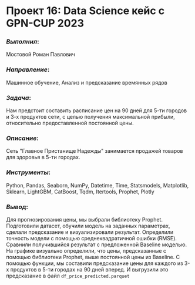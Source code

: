 # Проект 16: Data Science кейс с GPN-CUP 2023

### *Выполнил*:
Мостовой Роман Павлович

### *Направление*: 
Машинное обучение, Анализ и предсказание времянных рядов

### *Задача*: 
Нам предстоит составить расписание цен на 90 дней для 5-ти городов и 3-х продуктов сети, с целью получения максимальной прибыли, относительно предоставленной постоянной цены.

### *Описание*:
Сеть "Главное Пристанище Надежды" занимается продажей товаров для здоровья в 5-ти городах.

### *Инструменты*: 
Python, Pandas, Seaborn, NumPy, Datetime, Time, Statsmodels, Matplotlib, Sklearn, LightGBM, CatBoost, Tqdm, Itertools, Prophet, Plotly

### *Вывод*:
Для прогнозирования цены, мы выбрали библиотеку Prophet. Подготовили датасет, обучили модель на заданных параметрах, сделали предсказание и визуализировали результат. Определили точность модели с помощью среднеквадратичной ошибки (RMSE). Сравнили получившийся результат с предложенной Baseline моделью. На графике визуально определили, что цены, предсказанные с помощью библиотеки Prophet, выше постоянной цены из Baseline. С помощью функции, мы составили предсказание цены для каждого из 3-х продуктов в 5-ти городах на 90 дней вперед. И выгрузили это предсказание в файл `df_price_predicted.parquet`
